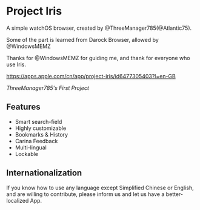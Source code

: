 # Project Iris
A simple watchOS browser, created by @ThreeManager785(@Atlantic75).

Some of the part is learned from Darock Browser, allowed by @WindowsMEMZ 

Thanks for @WindowsMEMZ for guiding me, and thank for everyone who use Iris.

https://apps.apple.com/cn/app/project-iris/id6477305403?l=en-GB

*ThreeManager785's First Project*

## Features
- Smart search-field
- Highly customizable
- Bookmarks & History
- Carina Feedback
- Multi-lingual
- Lockable

## Internationalization
If you know how to use any language except Simplified Chinese or English, and are willing to contribute, please inform us and let us have a better-localized App.

